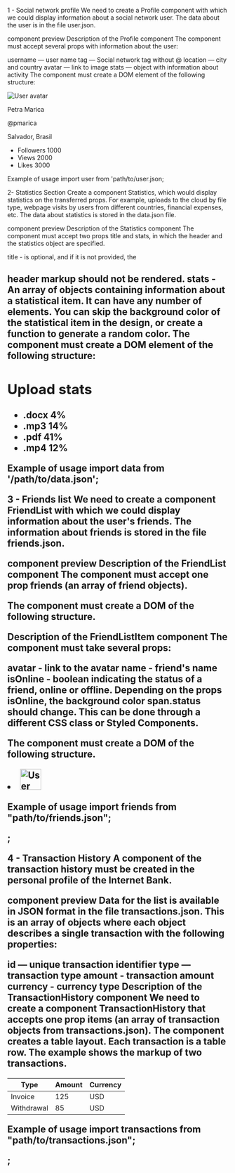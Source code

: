 1 - Social network profile We need to create a Profile component with which we
could display information about a social network user. The data about the user
is in the file user.json.

component preview Description of the Profile component The component must accept
several props with information about the user:

username — user name tag — Social network tag without @ location — city and
country avatar — link to image stats — object with information about activity
The component must create a DOM element of the following structure:

<div class="profile">
  <div class="description">
    <img
      src="https://cdn-icons-png.flaticon.com/512/1077/1077012.png"
      alt="User avatar"
      class="avatar"
    />
    <p class="name">Petra Marica</p>
    <p class="tag">@pmarica</p>
    <p class="location">Salvador, Brasil</p>
  </div>

  <ul class="stats">
    <li>
      <span class="label">Followers</span>
      <span class="quantity">1000</span>
    </li>
    <li>
      <span class="label">Views</span>
      <span class="quantity">2000</span>
    </li>
    <li>
      <span class="label">Likes</span>
      <span class="quantity">3000</span>
    </li>
  </ul>
</div>

Example of usage import user from 'path/to/user.json;

<Profile
  username={user.username}
  tag={user.tag}
  location={user.location}
  avatar={user.avatar}
  stats={user.stats}
/>

2- Statistics Section Create a component Statistics, which would display
statistics on the transferred props. For example, uploads to the cloud by file
type, webpage visits by users from different countries, financial expenses, etc.
The data about statistics is stored in the data.json file.

component preview Description of the Statistics component The component must
accept two props title and stats, in which the header and the statistics object
are specified.

title - is optional, and if it is not provided, the <h2> header markup should
not be rendered. stats - An array of objects containing information about a
statistical item. It can have any number of elements. You can skip the
background color of the statistical item in the design, or create a function to
generate a random color. The component must create a DOM element of the
following structure:

<section class="statistics">
  <h2 class="title">Upload stats</h2>

  <ul class="stat-list">
    <li class="item">
      <span class="label">.docx</span>
      <span class="percentage">4%</span>
    </li>
    <li class="item">
      <span class="label">.mp3</span>
      <span class="percentage">14%</span>
    </li>
    <li class="item">
      <span class="label">.pdf</span>
      <span class="percentage">41%</span>
    </li>
    <li class="item">
      <span class="label">.mp4</span>
      <span class="percentage">12%</span>
    </li>
  </ul>
</section>

Example of usage import data from '/path/to/data.json';

<Statistics title="Upload stats" stats={data} />
<Statistics stats={data} />

3 - Friends list We need to create a component FriendList with which we could
display information about the user's friends. The information about friends is
stored in the file friends.json.

component preview Description of the FriendList component The component must
accept one prop friends (an array of friend objects).

The component must create a DOM of the following structure.

<ul class="friend-list">
  <!-- Any number of FriendListItem -->
</ul>

Description of the FriendListItem component The component must take several
props:

avatar - link to the avatar name - friend's name isOnline - boolean indicating
the status of a friend, online or offline. Depending on the props isOnline, the
background color span.status should change. This can be done through a different
CSS class or Styled Components.

The component must create a DOM of the following structure.

<li class="item">
  <span class="status"></span>
  <img class="avatar" src="" alt="User avatar" width="48" />
  <p class="name"></p>
</li>

Example of usage import friends from "path/to/friends.json";

<FriendList friends={friends} />;

4 - Transaction History A component of the transaction history must be created
in the personal profile of the Internet Bank.

component preview Data for the list is available in JSON format in the file
transactions.json. This is an array of objects where each object describes a
single transaction with the following properties:

id — unique transaction identifier type — transaction type amount - transaction
amount currency - currency type Description of the TransactionHistory component
We need to create a component TransactionHistory that accepts one prop items (an
array of transaction objects from transactions.json). The component creates a
table layout. Each transaction is a table row. The example shows the markup of
two transactions.

<table class="transaction-history">
  <thead>
    <tr>
      <th>Type</th>
      <th>Amount</th>
      <th>Currency</th>
    </tr>
  </thead>

  <tbody>
    <tr>
      <td>Invoice</td>
      <td>125</td>
      <td>USD</td>
    </tr>
    <tr>
      <td>Withdrawal</td>
      <td>85</td>
      <td>USD</td>
    </tr>
  </tbody>
</table>

Example of usage import transactions from "path/to/transactions.json";

<TransactionHistory items={transactions} />;
